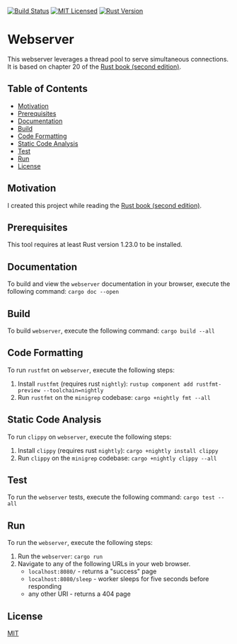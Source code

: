 [![Build Status](https://travis-ci.org/jeremy-miller/webserver.svg?branch=master)](https://travis-ci.org/jeremy-miller/webserver)
[![MIT Licensed](https://img.shields.io/badge/license-MIT-blue.svg)](https://github.com/jeremy-miller/webserver/blob/master/LICENSE)
[![Rust Version](https://img.shields.io/badge/Rust-1.23.0-blue.svg)]()

# Webserver
This webserver leverages a thread pool to serve simultaneous connections.
It is based on chapter 20 of the [Rust book (second edition)](https://doc.rust-lang.org/book/second-edition/ch20-00-final-project-a-web-server.html).

## Table of Contents
- [Motivation](#motivation)
- [Prerequisites](#prerequisites)
- [Documentation](#documentation)
- [Build](#build)
- [Code Formatting](#code-formatting)
- [Static Code Analysis](#static-code-analysis)
- [Test](#test)
- [Run](#run)
- [License](#license)

## Motivation
I created this project while reading the [Rust book (second edition)](https://doc.rust-lang.org/book/second-edition/).

## Prerequisites
This tool requires at least Rust version 1.23.0 to be installed.

## Documentation
To build and view the `webserver` documentation in your browser, execute the following command:
```cargo doc --open```

## Build
To build `webserver`, execute the following command:
```cargo build --all```

## Code Formatting
To run `rustfmt` on `webserver`, execute the following steps:

1. Install `rustfmt` (requires rust `nightly`): ```rustup component add rustfmt-preview --toolchain=nightly```
2. Run `rustfmt` on the `minigrep` codebase: ```cargo +nightly fmt --all```

## Static Code Analysis
To run `clippy` on `webserver`, execute the following steps:

1. Install `clippy` (requires rust `nightly`): ```cargo +nightly install clippy```
2. Run `clippy` on the `minigrep` codebase: ```cargo +nightly clippy --all```

## Test
To run the `webserver` tests, execute the following command:
```cargo test --all```

## Run
To run the `webserver`, execute the following steps:

1. Run the `webserver`: ```cargo run```
2. Navigate to any of the following URLs in your web browser.
    - `localhost:8080/` - returns a "success" page
    - `localhost:8080/sleep` - worker sleeps for five seconds before responding
    - any other URI - returns a 404 page

## License
[MIT](https://github.com/jeremy-miller/webserver/blob/master/LICENSE)
